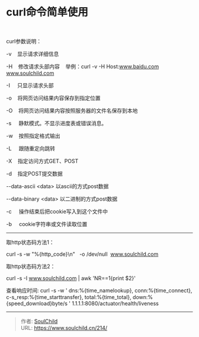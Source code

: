 # curl命令简单使用

<!--more-->
&nbsp;

curl参数说明：

-v    显示请求详细信息

-H    修改请求头部内容    举例：curl -v -H Host:www.baidu.com   www.soulchild.com

-I     只显示请求头部

-o    将网页访问结果内容保存到指定位置

-O    将网页访问结果内容按照服务器的文件名保存到本地

-s     静默模式。不显示进度表或错误消息。

-w    按照指定格式输出

-L     跟随重定向跳转

-X    指定访问方式GET、POST

-d    指定POST提交数据

--data-ascii &lt;data&gt; 以ascii的方式post数据

--data-binary &lt;data&gt; 以二进制的方式post数据

-c     操作结束后把cookie写入到这个文件中

-b     cookie字符串或文件读取位置

<!--more-->

<hr />

取http状态码方法1：

curl -s -w "%{http_code}\n"   -o /dev/null  www.soulchild.com

取http状态码方法2：

curl -s -I www.soulchild.com | awk 'NR==1{print $2}'

查看响应时间:
curl -s -w ' dns:%{time_namelookup}, conn:%{time_connect}, c-s_resp:%{time_starttransfer}, total:%{time_total}, down:%{speed_download}byte/s  ' 1.1.1.1:8080/actuator/health/liveness


---

> 作者: [SoulChild](https://www.soulchild.cn)  
> URL: https://www.soulchild.cn/214/  

